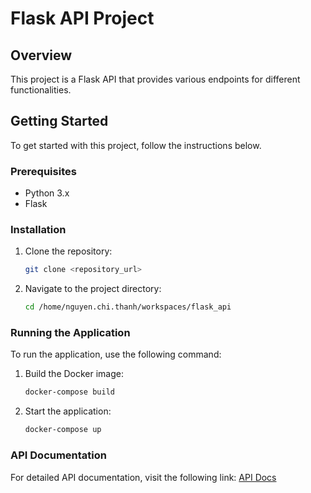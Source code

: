 # Flask API Project

## Overview
This project is a Flask API that provides various endpoints for different functionalities.

## Getting Started
To get started with this project, follow the instructions below.

### Prerequisites
- Python 3.x
- Flask

### Installation
1. Clone the repository:
    ```sh
    git clone <repository_url>
    ```
2. Navigate to the project directory:
    ```sh
    cd /home/nguyen.chi.thanh/workspaces/flask_api
    ```


### Running the Application
To run the application, use the following command:
1. Build the Docker image:
    ```sh
    docker-compose build
    ```
2. Start the application:
    ```sh
    docker-compose up
    ```

### API Documentation
For detailed API documentation, visit the following link:
[API Docs](http://localhost:5000/apidocs)